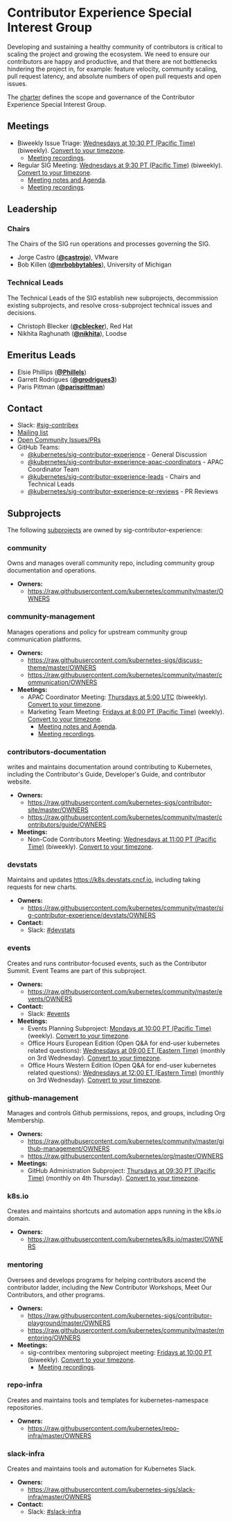 <!---
This is an autogenerated file!

Please do not edit this file directly, but instead make changes to the
sigs.yaml file in the project root.

To understand how this file is generated, see https://git.k8s.io/community/generator/README.md
--->
# Contributor Experience Special Interest Group

Developing and sustaining a healthy community of contributors is critical to scaling the project and growing the ecosystem. We need to ensure our contributors are happy and productive, and that there are not bottlenecks hindering the project in, for example: feature velocity, community scaling, pull request latency, and absolute numbers of open pull requests and open issues.

The [charter](charter.md) defines the scope and governance of the Contributor Experience Special Interest Group.

## Meetings
* Biweekly Issue Triage: [Wednesdays at 10:30 PT (Pacific Time)](https://zoom.us/j/308291410) (biweekly). [Convert to your timezone](http://www.thetimezoneconverter.com/?t=10:30&tz=PT%20%28Pacific%20Time%29).
  * [Meeting recordings](https://www.youtube.com/watch?v=EMGUdOKwSns&list=PL69nYSiGNLP2x_48wbOPO0vXQgNTm_xxr).
* Regular SIG Meeting: [Wednesdays at 9:30 PT (Pacific Time)](https://zoom.us/j/397264241) (biweekly). [Convert to your timezone](http://www.thetimezoneconverter.com/?t=9:30&tz=PT%20%28Pacific%20Time%29).
  * [Meeting notes and Agenda](https://docs.google.com/document/d/1qf-02B7EOrItQgwXFxgqZ5qjW0mtfu5qkYIF1Hl4ZLI/).
  * [Meeting recordings](https://www.youtube.com/watch?v=EMGUdOKwSns&list=PL69nYSiGNLP2x_48wbOPO0vXQgNTm_xxr).

## Leadership

### Chairs
The Chairs of the SIG run operations and processes governing the SIG.

* Jorge Castro (**[@castrojo](https://github.com/castrojo)**), VMware
* Bob Killen (**[@mrbobbytables](https://github.com/mrbobbytables)**), University of Michigan

### Technical Leads
The Technical Leads of the SIG establish new subprojects, decommission existing
subprojects, and resolve cross-subproject technical issues and decisions.

* Christoph Blecker (**[@cblecker](https://github.com/cblecker)**), Red Hat
* Nikhita Raghunath (**[@nikhita](https://github.com/nikhita)**), Loodse

## Emeritus Leads

* Elsie Phillips (**[@Phillels](https://github.com/Phillels)**)
* Garrett Rodrigues (**[@grodrigues3](https://github.com/grodrigues3)**)
* Paris Pittman (**[@parispittman](https://github.com/parispittman)**)

## Contact
- Slack: [#sig-contribex](https://kubernetes.slack.com/messages/sig-contribex)
- [Mailing list](https://groups.google.com/forum/#!forum/kubernetes-sig-contribex)
- [Open Community Issues/PRs](https://github.com/kubernetes/community/labels/sig%2Fcontributor-experience)
- GitHub Teams:
    - [@kubernetes/sig-contributor-experience](https://github.com/orgs/kubernetes/teams/sig-contributor-experience) - General Discussion
    - [@kubernetes/sig-contributor-experience-apac-coordinators](https://github.com/orgs/kubernetes/teams/sig-contributor-experience-apac-coordinators) - APAC Coordinator Team
    - [@kubernetes/sig-contributor-experience-leads](https://github.com/orgs/kubernetes/teams/sig-contributor-experience-leads) - Chairs and Technical Leads
    - [@kubernetes/sig-contributor-experience-pr-reviews](https://github.com/orgs/kubernetes/teams/sig-contributor-experience-pr-reviews) - PR Reviews

## Subprojects

The following [subprojects][subproject-definition] are owned by sig-contributor-experience:
### community
Owns and manages overall community repo, including community group documentation and operations.
- **Owners:**
  - https://raw.githubusercontent.com/kubernetes/community/master/OWNERS
### community-management
Manages operations and policy for upstream community group communication platforms.
- **Owners:**
  - https://raw.githubusercontent.com/kubernetes-sigs/discuss-theme/master/OWNERS
  - https://raw.githubusercontent.com/kubernetes/community/master/communication/OWNERS
- **Meetings:**
  - APAC Coordinator Meeting: [Thursdays at 5:00 UTC](https://zoom.us/j/144440337) (biweekly). [Convert to your timezone](http://www.thetimezoneconverter.com/?t=5:00&tz=UTC).
  - Marketing Team Meeting: [Fridays at 8:00 PT (Pacific Time)](https://zoom.us/j/596959769) (weekly). [Convert to your timezone](http://www.thetimezoneconverter.com/?t=8:00&tz=PT%20%28Pacific%20Time%29).
    - [Meeting notes and Agenda](https://docs.google.com/document/d/1IlHAJ131akGhI5ffF4OoVW0PrsVY4C0BB8l-UyQaQVo/edit).
    - [Meeting recordings](https://www.youtube.com/watch?v=EMGUdOKwSns&list=PL69nYSiGNLP2x_48wbOPO0vXQgNTm_xxr).
### contributors-documentation
writes and maintains documentation around contributing to Kubernetes, including the Contributor's Guide, Developer's Guide, and contributor website.
- **Owners:**
  - https://raw.githubusercontent.com/kubernetes-sigs/contributor-site/master/OWNERS
  - https://raw.githubusercontent.com/kubernetes/community/master/contributors/guide/OWNERS
- **Meetings:**
  - Non-Code Contributors Meeting: [Wednesdays at 11:00 PT (Pacific Time)](https://docs.google.com/document/d/1gdFWfkrapQclZ4-z4Lx2JwqKsJjXXUOVoLhBzZiZgSk/edit) (biweekly). [Convert to your timezone](http://www.thetimezoneconverter.com/?t=11:00&tz=PT%20%28Pacific%20Time%29).
### devstats
Maintains and updates https://k8s.devstats.cncf.io, including taking requests for new charts.
- **Owners:**
  - https://raw.githubusercontent.com/kubernetes/community/master/sig-contributor-experience/devstats/OWNERS
- **Contact:**
  - Slack: [#devstats](https://kubernetes.slack.com/messages/devstats)
### events
Creates and runs contributor-focused events, such as the Contributor Summit.  Event Teams are part of this subproject.
- **Owners:**
  - https://raw.githubusercontent.com/kubernetes/community/master/events/OWNERS
- **Contact:**
  - Slack: [#events](https://kubernetes.slack.com/messages/events)
- **Meetings:**
  - Events Planning Subproject: [Mondays at 10:00 PT (Pacific Time)](https://docs.google.com/document/d/1oLXv5_rM4f645jlXym_Vd7AUq7x6DV-O87E6tcW1sjU/edit) (weekly). [Convert to your timezone](http://www.thetimezoneconverter.com/?t=10:00&tz=PT%20%28Pacific%20Time%29).
  - Office Hours European Edition (Open Q&A for end-user kubernetes related questions): [Wednesdays at 09:00 ET (Eastern Time)](https://hackmd.io/@k8s/office-hours) (monthly on 3rd Wednesday). [Convert to your timezone](http://www.thetimezoneconverter.com/?t=09:00&tz=ET%20%28Eastern%20Time%29).
  - Office Hours Western Edition (Open Q&A for end-user kubernetes related questions): [Wednesdays at 12:00 ET (Eastern Time)](https://hackmd.io/@k8s/office-hours) (monthly on 3rd Wednesday). [Convert to your timezone](http://www.thetimezoneconverter.com/?t=12:00&tz=ET%20%28Eastern%20Time%29).
### github-management
Manages and controls Github permissions, repos, and groups, including Org Membership.
- **Owners:**
  - https://raw.githubusercontent.com/kubernetes/community/master/github-management/OWNERS
  - https://raw.githubusercontent.com/kubernetes/org/master/OWNERS
- **Meetings:**
  - GitHub Administration Subproject: [Thursdays at 09:30 PT (Pacific Time)](https://docs.google.com/document/d/1IiVrr1hcFWmbboExk971FsMUGfr2Wp68mdMribCuzLs/edit) (monthly on 4th Thursday). [Convert to your timezone](http://www.thetimezoneconverter.com/?t=09:30&tz=PT%20%28Pacific%20Time%29).
### k8s.io
Creates and maintains shortcuts and automation apps running in the k8s.io domain.
- **Owners:**
  - https://raw.githubusercontent.com/kubernetes/k8s.io/master/OWNERS
### mentoring
Oversees and develops programs for helping contributors ascend the contributor ladder, including the New Contributor Workshops, Meet Our Contributors, and other programs.
- **Owners:**
  - https://raw.githubusercontent.com/kubernetes-sigs/contributor-playground/master/OWNERS
  - https://raw.githubusercontent.com/kubernetes/community/master/mentoring/OWNERS
- **Meetings:**
  - sig-contribex mentoring subproject meeting: [Fridays at 10:00 PT](https://zoom.us/j/739807514) (biweekly). [Convert to your timezone](http://www.thetimezoneconverter.com/?t=10:00&tz=PT).
    - [Meeting recordings](https://www.youtube.com/watch?v=Cqf9dIiS6Ig&list=PL69nYSiGNLP2x_48wbOPO0vXQgNTm_xxr).
### repo-infra
Creates and maintains tools and templates for kubernetes-namespace repositories.
- **Owners:**
  - https://raw.githubusercontent.com/kubernetes/repo-infra/master/OWNERS
### slack-infra
Creates and maintains tools and automation for Kubernetes Slack.
- **Owners:**
  - https://raw.githubusercontent.com/kubernetes-sigs/slack-infra/master/OWNERS
- **Contact:**
  - Slack: [#slack-infra](https://kubernetes.slack.com/messages/slack-infra)

[subproject-definition]: https://github.com/kubernetes/community/blob/master/governance.md#subprojects
<!-- BEGIN CUSTOM CONTENT -->

<!-- END CUSTOM CONTENT -->
